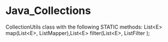 # Java_Collections
 CollectionUtils class with the following STATIC methods:  List&lt;E> map(List&lt;E>, ListMapper),List&lt;E> filter(List&lt;E>, ListFilter );
